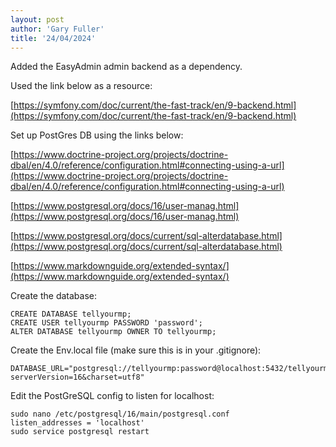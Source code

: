 ```yaml
---
layout: post
author: 'Gary Fuller'
title: '24/04/2024'
---
```


Added the EasyAdmin admin backend as a dependency.

Used the link below as a resource: 

[https://symfony.com/doc/current/the-fast-track/en/9-backend.html](https://symfony.com/doc/current/the-fast-track/en/9-backend.html)

Set up PostGres DB using the links below:

[https://www.doctrine-project.org/projects/doctrine-dbal/en/4.0/reference/configuration.html#connecting-using-a-url](https://www.doctrine-project.org/projects/doctrine-dbal/en/4.0/reference/configuration.html#connecting-using-a-url)

[https://www.postgresql.org/docs/16/user-manag.html](https://www.postgresql.org/docs/16/user-manag.html)

[https://www.postgresql.org/docs/current/sql-alterdatabase.html](https://www.postgresql.org/docs/current/sql-alterdatabase.html)

[https://www.markdownguide.org/extended-syntax/](https://www.markdownguide.org/extended-syntax/)

Create the database:

```
CREATE DATABASE tellyourmp;
CREATE USER tellyourmp PASSWORD 'password';
ALTER DATABASE tellyourmp OWNER TO tellyourmp;
```

Create the Env.local file (make sure this is in your .gitignore):

```
DATABASE_URL="postgresql://tellyourmp:password@localhost:5432/tellyourmp?serverVersion=16&charset=utf8"
```

Edit the PostGreSQL config to listen for localhost:

```
sudo nano /etc/postgresql/16/main/postgresql.conf
listen_addresses = 'localhost'
sudo service postgresql restart
```

